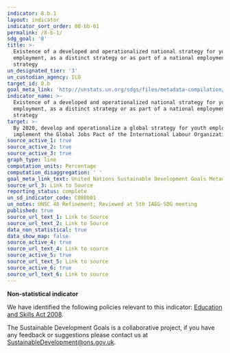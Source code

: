 ```yaml
---
indicator: 8.b.1
layout: indicator
indicator_sort_order: 08-bb-01
permalink: /8-b-1/
sdg_goal: '8'
title: >-
  Existence of a developed and operationalized national strategy for youth
  employment, as a distinct strategy or as part of a national employment
  strategy
un_designated_tier: '3'
un_custodian_agency: ILO
target_id: 8.b
goal_meta_link: 'http://unstats.un.org/sdgs/files/metadata-compilation/Metadata-Goal-8.pdf'
indicator_name: >-
  Existence of a developed and operationalized national strategy for youth
  employment, as a distinct strategy or as part of a national employment
  strategy
target: >-
  By 2020, develop and operationalize a global strategy for youth employment and
  implement the Global Jobs Pact of the International Labour Organization
source_active_1: true
source_active_2: true
source_active_3: true
graph_type: line
computation_units: Percentage
computation_disaggregation: ' '
goal_meta_link_text: United Nations Sustainable Development Goals Metadata (pdf 525kB)
source_url_3: Link to Source
reporting_status: complete
un_sd_indicator_code: C080b01
un_notes: UNSC 48 Refinement; Reviewed at 5th IAEG-SDG meeting
published: true
source_url_text_1: Link to Source
source_url_text_2: Link to Source
data_non_statistical: true
data_show_map: false
source_active_4: true
source_url_text_4: Link to source
source_active_5: true
source_url_text_5: Link to source
source_active_6: true
source_url_text_6: Link to source
---
```

**Non-statistical indicator**

We have identified the following policies relevant to this indicator: [Education and Skills Act 2008](http://www.legislation.gov.uk/ukpga/2008/25/contents).

The Sustainable Development Goals is a collaborative project, if you have any feedback or suggestions please contact us at <SustainableDevelopment@ons.gov.uk>.